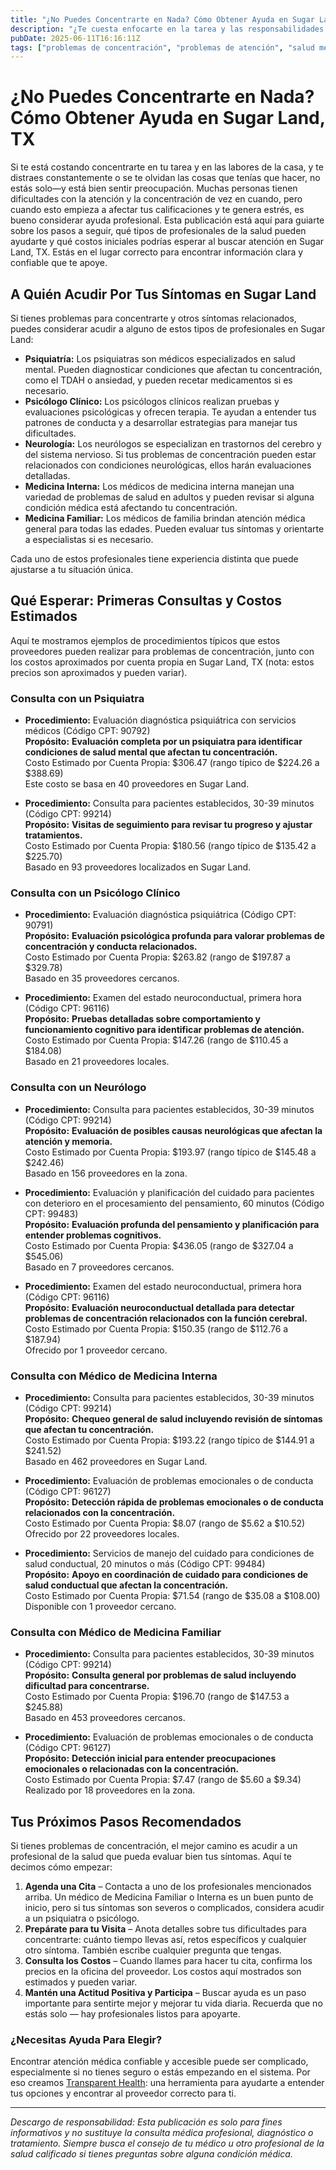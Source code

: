 ```yaml
---
title: "¿No Puedes Concentrarte en Nada? Cómo Obtener Ayuda en Sugar Land, TX"
description: "¿Te cuesta enfocarte en la tarea y las responsabilidades del hogar? Aprende a quién acudir y qué costos esperar para recibir atención en Sugar Land, TX."
pubDate: 2025-06-11T16:16:11Z
tags: ["problemas de concentración", "problemas de atención", "salud mental", "Sugar Land TX", "guía de atención médica", "psiquiatría", "psicología"]
---
```


# ¿No Puedes Concentrarte en Nada? Cómo Obtener Ayuda en Sugar Land, TX

Si te está costando concentrarte en tu tarea y en las labores de la casa, y te distraes constantemente o se te olvidan las cosas que tenías que hacer, no estás solo—y está bien sentir preocupación. Muchas personas tienen dificultades con la atención y la concentración de vez en cuando, pero cuando esto empieza a afectar tus calificaciones y te genera estrés, es bueno considerar ayuda profesional. Esta publicación está aquí para guiarte sobre los pasos a seguir, qué tipos de profesionales de la salud pueden ayudarte y qué costos iniciales podrías esperar al buscar atención en Sugar Land, TX. Estás en el lugar correcto para encontrar información clara y confiable que te apoye.

## A Quién Acudir Por Tus Síntomas en Sugar Land

Si tienes problemas para concentrarte y otros síntomas relacionados, puedes considerar acudir a alguno de estos tipos de profesionales en Sugar Land:

- **Psiquiatría:** Los psiquiatras son médicos especializados en salud mental. Pueden diagnosticar condiciones que afectan tu concentración, como el TDAH o ansiedad, y pueden recetar medicamentos si es necesario.
- **Psicólogo Clínico:** Los psicólogos clínicos realizan pruebas y evaluaciones psicológicas y ofrecen terapia. Te ayudan a entender tus patrones de conducta y a desarrollar estrategias para manejar tus dificultades.
- **Neurología:** Los neurólogos se especializan en trastornos del cerebro y del sistema nervioso. Si tus problemas de concentración pueden estar relacionados con condiciones neurológicas, ellos harán evaluaciones detalladas.
- **Medicina Interna:** Los médicos de medicina interna manejan una variedad de problemas de salud en adultos y pueden revisar si alguna condición médica está afectando tu concentración.
- **Medicina Familiar:** Los médicos de familia brindan atención médica general para todas las edades. Pueden evaluar tus síntomas y orientarte a especialistas si es necesario.

Cada uno de estos profesionales tiene experiencia distinta que puede ajustarse a tu situación única.

## Qué Esperar: Primeras Consultas y Costos Estimados

Aquí te mostramos ejemplos de procedimientos típicos que estos proveedores pueden realizar para problemas de concentración, junto con los costos aproximados por cuenta propia en Sugar Land, TX (nota: estos precios son aproximados y pueden variar).

### Consulta con un Psiquiatra

- **Procedimiento:** Evaluación diagnóstica psiquiátrica con servicios médicos (Código CPT: 90792)  
  **Propósito:** **Evaluación completa por un psiquiatra para identificar condiciones de salud mental que afectan tu concentración.**  
  Costo Estimado por Cuenta Propia: $306.47 (rango típico de $224.26 a $388.69)  
  Este costo se basa en 40 proveedores en Sugar Land.

- **Procedimiento:** Consulta para pacientes establecidos, 30-39 minutos (Código CPT: 99214)  
  **Propósito:** **Visitas de seguimiento para revisar tu progreso y ajustar tratamientos.**  
  Costo Estimado por Cuenta Propia: $180.56 (rango típico de $135.42 a $225.70)  
  Basado en 93 proveedores localizados en Sugar Land.

### Consulta con un Psicólogo Clínico

- **Procedimiento:** Evaluación diagnóstica psiquiátrica (Código CPT: 90791)  
  **Propósito:** **Evaluación psicológica profunda para valorar problemas de concentración y conducta relacionados.**  
  Costo Estimado por Cuenta Propia: $263.82 (rango de $197.87 a $329.78)  
  Basado en 35 proveedores cercanos.

- **Procedimiento:** Examen del estado neuroconductual, primera hora (Código CPT: 96116)  
  **Propósito:** **Pruebas detalladas sobre comportamiento y funcionamiento cognitivo para identificar problemas de atención.**  
  Costo Estimado por Cuenta Propia: $147.26 (rango de $110.45 a $184.08)  
  Basado en 21 proveedores locales.

### Consulta con un Neurólogo

- **Procedimiento:** Consulta para pacientes establecidos, 30-39 minutos (Código CPT: 99214)  
  **Propósito:** **Evaluación de posibles causas neurológicas que afectan la atención y memoria.**  
  Costo Estimado por Cuenta Propia: $193.97 (rango típico de $145.48 a $242.46)  
  Basado en 156 proveedores en la zona.

- **Procedimiento:** Evaluación y planificación del cuidado para pacientes con deterioro en el procesamiento del pensamiento, 60 minutos (Código CPT: 99483)  
  **Propósito:** **Evaluación profunda del pensamiento y planificación para entender problemas cognitivos.**  
  Costo Estimado por Cuenta Propia: $436.05 (rango de $327.04 a $545.06)  
  Basado en 7 proveedores cercanos.

- **Procedimiento:** Examen del estado neuroconductual, primera hora (Código CPT: 96116)  
  **Propósito:** **Evaluación neuroconductual detallada para detectar problemas de concentración relacionados con la función cerebral.**  
  Costo Estimado por Cuenta Propia: $150.35 (rango de $112.76 a $187.94)  
  Ofrecido por 1 proveedor cercano.

### Consulta con Médico de Medicina Interna

- **Procedimiento:** Consulta para pacientes establecidos, 30-39 minutos (Código CPT: 99214)  
  **Propósito:** **Chequeo general de salud incluyendo revisión de síntomas que afectan tu concentración.**  
  Costo Estimado por Cuenta Propia: $193.22 (rango típico de $144.91 a $241.52)  
  Basado en 462 proveedores en Sugar Land.

- **Procedimiento:** Evaluación de problemas emocionales o de conducta (Código CPT: 96127)  
  **Propósito:** **Detección rápida de problemas emocionales o de conducta relacionados con la concentración.**  
  Costo Estimado por Cuenta Propia: $8.07 (rango de $5.62 a $10.52)  
  Ofrecido por 22 proveedores locales.

- **Procedimiento:** Servicios de manejo del cuidado para condiciones de salud conductual, 20 minutos o más (Código CPT: 99484)  
  **Propósito:** **Apoyo en coordinación de cuidado para condiciones de salud conductual que afectan la concentración.**  
  Costo Estimado por Cuenta Propia: $71.54 (rango de $35.08 a $108.00)  
  Disponible con 1 proveedor cercano.

### Consulta con Médico de Medicina Familiar

- **Procedimiento:** Consulta para pacientes establecidos, 30-39 minutos (Código CPT: 99214)  
  **Propósito:** **Consulta general por problemas de salud incluyendo dificultad para concentrarse.**  
  Costo Estimado por Cuenta Propia: $196.70 (rango de $147.53 a $245.88)  
  Basado en 453 proveedores cercanos.

- **Procedimiento:** Evaluación de problemas emocionales o de conducta (Código CPT: 96127)  
  **Propósito:** **Detección inicial para entender preocupaciones emocionales o relacionadas con la concentración.**  
  Costo Estimado por Cuenta Propia: $7.47 (rango de $5.60 a $9.34)  
  Realizado por 18 proveedores en la zona.

## Tus Próximos Pasos Recomendados

Si tienes problemas de concentración, el mejor camino es acudir a un profesional de la salud que pueda evaluar bien tus síntomas. Aquí te decimos cómo empezar:

1. **Agenda una Cita** – Contacta a uno de los profesionales mencionados arriba. Un médico de Medicina Familiar o Interna es un buen punto de inicio, pero si tus síntomas son severos o complicados, considera acudir a un psiquiatra o psicólogo.
2. **Prepárate para tu Visita** – Anota detalles sobre tus dificultades para concentrarte: cuánto tiempo llevas así, retos específicos y cualquier otro síntoma. También escribe cualquier pregunta que tengas.
3. **Consulta los Costos** – Cuando llames para hacer tu cita, confirma los precios en la oficina del proveedor. Los costos aquí mostrados son estimados y pueden variar.
4. **Mantén una Actitud Positiva y Participa** – Buscar ayuda es un paso importante para sentirte mejor y mejorar tu vida diaria. Recuerda que no estás solo — hay profesionales listos para apoyarte.

### ¿Necesitas Ayuda Para Elegir?

Encontrar atención médica confiable y accesible puede ser complicado, especialmente si no tienes seguro o estás empezando en el sistema. Por eso creamos [Transparent Health](https://transparenthealth.ai): una herramienta para ayudarte a entender tus opciones y encontrar al proveedor correcto para ti.

---

*Descargo de responsabilidad: Esta publicación es solo para fines informativos y no sustituye la consulta médica profesional, diagnóstico o tratamiento. Siempre busca el consejo de tu médico u otro profesional de la salud calificado si tienes preguntas sobre alguna condición médica.*